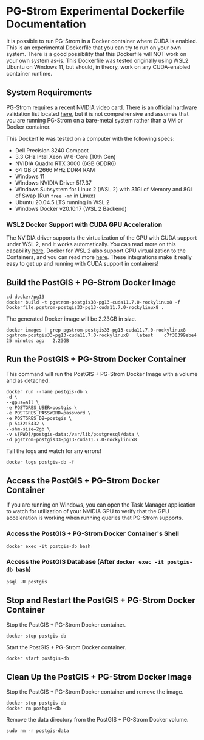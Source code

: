 # PG-Strom Experimental Dockerfile Documentation

It is possible to run PG-Strom in a Docker container where CUDA is enabled. This is an experimental Dockerfile that you can try to run on your own system. There is a good possibility that this Dockerfile will NOT work on your own system as-is. This Dockerfile was tested originally using WSL2 Ubuntu on Windows 11, but should, in theory, work on any CUDA-enabled container runtime.

## System Requirements

PG-Strom requires a recent NVIDIA video card. There is an official hardware validation list located [here](https://github.com/heterodb/pg-strom/wiki/002:-HW-Validation-List), but it is not comprehensive and assumes that you are running PG-Strom on a bare-metal system rather than a VM or Docker container.

This Dockerfile was tested on a computer with the following specs:

* Dell Precision 3240 Compact
* 3.3 GHz Intel Xeon W 6-Core (10th Gen)
* NVIDIA Quadro RTX 3000 (6GB GDDR6)
* 64 GB of 2666 MHz DDR4 RAM
* Windows 11
* Windows NVIDIA Driver 517.37
* Windows Subsystem for Linux 2 (WSL 2) with 31Gi of Memory and 8Gi of Swap (Run `free -mh` in Linux)
* Ubuntu 20.04.5 LTS running in WSL 2
* Windows Docker v20.10.17 (WSL 2 Backend)

### WSL2 Docker Support with CUDA GPU Acceleration

The NVIDIA driver supports the virtualization of the GPU with CUDA support under WSL 2, and it works automatically. You can read more on this capability [here](https://docs.nvidia.com/cuda/wsl-user-guide/index.html). Docker for WSL 2 also support GPU virtualization to the Containers, and you can read more [here](https://www.docker.com/blog/wsl-2-gpu-support-for-docker-desktop-on-nvidia-gpus/). These integrations make it really easy to get up and running with CUDA support in containers!

## Build the PostGIS + PG-Strom Docker Image

```
cd docker/pg13
docker build -t pgstrom-postgis33-pg13-cuda11.7.0-rockylinux8 -f Dockerfile.pgstrom-postgis33-pg13-cuda11.7.0-rockylinux8 .
```

The generated Docker image will be 2.23GB in size.

```
docker images | grep pgstrom-postgis33-pg13-cuda11.7.0-rockylinux8
pgstrom-postgis33-pg13-cuda11.7.0-rockylinux8   latest    c7f30399ebe4   25 minutes ago   2.23GB
```

## Run the PostGIS + PG-Strom Docker Container

This command will run the PostGIS + PG-Strom Docker Image with a volume and as detached.

```
docker run --name postgis-db \
-d \
--gpus=all \
-e POSTGRES_USER=postgis \
-e POSTGRES_PASSWORD=password \
-e POSTGRES_DB=postgis \
-p 5432:5432 \
--shm-size=2gb \
-v ${PWD}/postgis-data:/var/lib/postgresql/data \
-d pgstrom-postgis33-pg13-cuda11.7.0-rockylinux8
```

Tail the logs and watch for any errors!
```
docker logs postgis-db -f
```

## Access the PostGIS + PG-Strom Docker Container

If you are running on Windows, you can open the Task Manager application to watch for utilization of your NVIDIA GPU to verify that the GPU acceleration is working when running queries that PG-Strom supports.

### Access the PostGIS + PG-Strom Docker Container's Shell

```
docker exec -it postgis-db bash
```

### Access the PostGIS Database (After `docker exec -it postgis-db bash`)
```
psql -U postgis
```

## Stop and Restart the PostGIS + PG-Strom Docker Container

Stop the PostGIS + PG-Strom Docker container.
```
docker stop postgis-db
```

Start the PostGIS + PG-Strom Docker container.
```
docker start postgis-db
```

## Clean Up the PostGIS + PG-Strom Docker Image

Stop the PostGIS + PG-Strom Docker container and remove the image.
```
docker stop postgis-db
docker rm postgis-db
```
Remove the data directory from the PostGIS + PG-Strom Docker volume.
```
sudo rm -r postgis-data
```